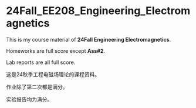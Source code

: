 # 24Fall_EE208_Engineering_Electromagnetics



This is my course material of **24Fall Engineering Electromagnetics**.

Homeworks are full score except **Ass#2**.

Lab reports are all full score.



这是24秋季工程电磁场理论的课程资料。

作业除了第二次都是满分。

实验报告均为满分。
